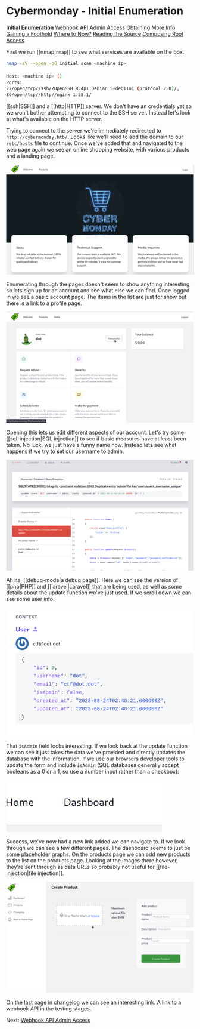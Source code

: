 # Cybermonday - Initial Enumeration

[**Initial Enumeration**](/writeups/machines/htb-cybermonday/1-initial-enumeration)
[Webhook API Admin Access](/writeups/machines/htb-cybermonday/2-webhook-api-admin)
[Obtaining More Info](/writeups/machines/htb-cybermonday/3-obtaining-more-info)
[Gaining a Foothold](/writeups/machines/htb-cybermonday/4-gaining-a-foothold)
[Where to Now?](/writeups/machines/htb-cybermonday/5-where-to-now)
[Reading the Source](/writeups/machines/htb-cybermonday/6-reading-the-source)
[Composing Root Access](/writeups/machines/htb-cybermonday/7-composing-root-access)

First we run [[nmap|`nmap`]] to see what services are available on the box.
```bash
nmap -sV --open -oG initial_scan <machine ip>

Host: <machine ip> ()
Ports: 
22/open/tcp//ssh//OpenSSH 8.4p1 Debian 5+deb11u1 (protocol 2.0)/, 
80/open/tcp//http//nginx 1.25.1/
```

[[ssh|SSH]] and a [[http|HTTP]] server. We don't have an credentials yet so we won't bother attempting to connect to the SSH server. Instead let's look at what's available on the HTTP server.

Trying to connect to the server we're immediately redirected to `http://cybermonday.htb/`. Looks like we'll need to add the domain to our `/etc/hosts` file to continue. Once we've added that and navigated to the web page again we see an online shopping website, with various products and a landing page.

![The Cybermonday homepage](/writeups/machines/htb-cybermonday/images/htb-cybermonday-home.png)

Enumerating through the pages doesn't seem to show anything interesting, so lets sign up for an account and see what else we can find. Once logged in we see a basic account page. The items in the list are just for show but there is a link to a profile page.

![The Cybermonday profile page](/writeups/machines/htb-cybermonday/images/htb-cybermonday-profile.png)

Opening this lets us edit different aspects of our account. Let's try some [[sql-injection|SQL injection]] to see if basic measures have at least been taken. No luck, we just have a funny name now. Instead lets see what happens if we try to set our username to admin.

![The Laravel debug page](/writeups/machines/htb-cybermonday/images/htb-cybermonday-laravel.png)

Ah ha, [[debug-mode|a debug page]]. Here we can see the version of [[php|PHP]] and [[laravel|Laravel]] that are being used, as well as some details about the update function we've just used. If we scroll down we can see some user info. 

![The user details on the debug page](/writeups/machines/htb-cybermonday/images/htb-cybermonday-user.png)

That `isAdmin` field looks interesting. If we look back at the update function we can see it just takes the data we've provided and directly updates the database with the information. If we use our browsers developer tools to update the form and include `isAdmin` (SQL databases generally accept booleans as a 0 or a 1, so use a number input rather than a checkbox):

![The dashboard link is now shown](/writeups/machines/htb-cybermonday/images/htb-cybermonday-dashboard.png)

Success, we've now had a new link added we can navigate to. If we look through we can see a few different pages. The dashboard seems to just be some placeholder graphs. On the products page we can add new products to the list on the products page. Looking at the images there however, they're sent through as data URLs so probably not useful for [[file-injection|file injection]].

![The Cybermonday upload screen](/writeups/machines/htb-cybermonday/images/htb-cybermonday-upload.png)

On the last page in changelog we can see an interesting link. A link to a webhook API in the testing stages.

Next: [Webhook API Admin Access](/writeups/machines/htb-cybermonday/2-webhook-api-admin)